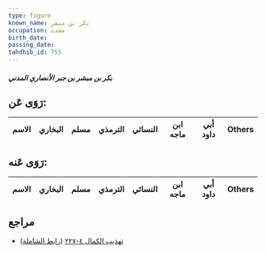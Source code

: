 ```yaml
---
type: figure
known_name: بكر بن مبشر
occupation: محدث
birth_date:
passing_date:
tahdhib_id: 755
---
```

##### بكر بن مبشر بن جبر الأنصاري المدني

## رَوَى عَن:
| الاسم | البخاري | مسلم | الترمذي | النسائي | ابن ماجه | أبي داود | Others |
| ----- | ------- | ---- | ------- | ------- | -------- | -------- | ------ |
## رَوَى عَنه:
| الاسم | البخاري | مسلم | الترمذي | النسائي | ابن ماجه | أبي داود | Others |
| ----- | ------- | ---- | ------- | ------- | -------- | -------- | ------ |
## مراجع
- [تهذيب الكمال ٤-٢٢٧](obsidian://open?vault=Tahdhib-al-Kamal&file=Figures/٧٥٥-بكر%20بن%20مبشر%20بن%20جبر%20الأنصاري%20المدني) ([رابط الشاملة](https://shamela.ws/book/3722/1741))